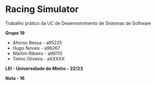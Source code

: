 # Racing Simulator

Trabalho prático da UC de Desenvolvimento de Sistemas de Software

<b> Grupo 19 </b>
* Afonso Bessa - a95225 <br>
* Hugo Novais - a96267 <br>
* Martim Ribeiro - a96113 <br>
* Telmo Oliveira - aXXXXX <br>

<b> LEI - Universidade do Minho - 22/23 </b>

<b> Nota - 16 </b>
